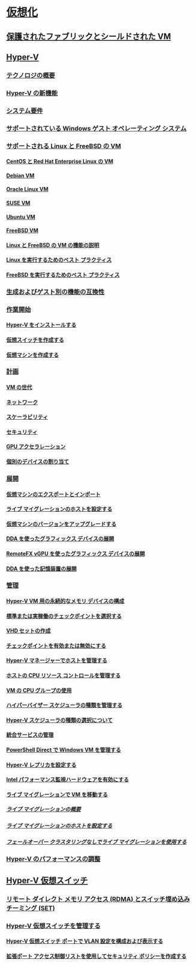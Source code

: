 # [仮想化](virtualization.yml)

## [保護されたファブリックとシールドされた VM](../security/guarded-fabric-shielded-vm/guarded-fabric-and-shielded-vms-top-node.md)

## [Hyper-V](hyper-v/Hyper-V-on-Windows-Server.md)
### [テクノロジの概要](hyper-v/Hyper-V-Technology-Overview.md)
### [Hyper-V の新機能](hyper-v/What-s-new-in-Hyper-V-on-Windows.md)
### [システム要件](hyper-v/System-requirements-for-Hyper-V-on-Windows.md)
### [サポートされている Windows ゲスト オペレーティング システム](hyper-v/Supported-Windows-guest-operating-systems-for-Hyper-V-on-Windows.md)
### [サポートされる Linux と FreeBSD の VM](hyper-v/Supported-Linux-and-FreeBSD-virtual-machines-for-Hyper-V-on-Windows.md)
#### [CentOS と Red Hat Enterprise Linux の VM](hyper-v/Supported-CentOS-and-Red-Hat-Enterprise-Linux-virtual-machines-on-Hyper-V.md)
#### [Debian VM](hyper-v/Supported-Debian-virtual-machines-on-Hyper-V.md)
#### [Oracle Linux VM](hyper-v/Supported-Oracle-Linux-virtual-machines-on-Hyper-V.md)
#### [SUSE VM](hyper-v/Supported-SUSE-virtual-machines-on-Hyper-V.md)
#### [Ubuntu VM](hyper-v/Supported-Ubuntu-virtual-machines-on-Hyper-V.md)
#### [FreeBSD VM](hyper-v/Supported-FreeBSD-virtual-machines-on-Hyper-V.md)
#### [Linux と FreeBSD の VM の機能の説明](hyper-v/Feature-Descriptions-for-Linux-and-FreeBSD-virtual-machines-on-Hyper-V.md)
#### [Linux を実行するためのベスト プラクティス](hyper-v/Best-Practices-for-running-Linux-on-Hyper-V.md)
#### [FreeBSD を実行するためのベスト プラクティス](hyper-v/Best-practices-for-running-FreeBSD-on-Hyper-V.md)
### [生成およびゲスト別の機能の互換性](hyper-v/Hyper-V-feature-compatibility-by-generation-and-guest.md)
### [作業開始](hyper-v/get-started/Get-started-with-Hyper-V-on-Windows.md)
#### [Hyper-V をインストールする](hyper-v/get-started/Install-the-Hyper-V-role-on-Windows-Server.md)
#### [仮想スイッチを作成する](hyper-v/get-started/create-a-virtual-switch-for-Hyper-V-virtual-machines.md)
#### [仮想マシンを作成する](hyper-v/get-started/create-a-virtual-machine-in-Hyper-V.md)
### [計画](hyper-v/plan/Plan-Hyper-V-on-Windows-Server.md)
#### [VM の世代](hyper-v/plan/Should-I-create-a-generation-1-or-2-virtual-machine-in-Hyper-V.md)
#### [ネットワーク](hyper-v/plan/plan-hyper-v-networking-in-windows-server.md)
#### [スケーラビリティ](hyper-v/plan/plan-hyper-v-scalability-in-windows-server.md)
#### [セキュリティ](hyper-v/plan/plan-hyper-v-security-in-windows-server.md)
#### [GPU アクセラレーション](hyper-v/plan/plan-for-gpu-acceleration-in-windows-server.md)
#### [個別のデバイスの割り当て](hyper-v/plan/plan-for-deploying-devices-using-discrete-device-assignment.md)
### [展開](hyper-v/deploy/Deploy-Hyper-V-on-Windows-Server.md)
#### [仮想マシンのエクスポートとインポート](hyper-v/deploy/Export-and-import-virtual-machines.md)
#### [ライブ マイグレーションのホストを設定する](hyper-v/deploy/Set-up-hosts-for-live-migration-without-Failover-Clustering.md)
#### [仮想マシンのバージョンをアップグレードする](hyper-v/deploy/Upgrade-virtual-machine-version-in-Hyper-V-on-Windows-or-Windows-Server.md)
#### [DDA を使ったグラフィックス デバイスの展開](hyper-v/deploy/deploying-graphics-devices-using-dda.md)
#### [RemoteFX vGPU を使ったグラフィックス デバイスの展開](hyper-v/deploy/deploy-graphics-devices-using-remotefx-vgpu.md)
#### [DDA を使った記憶装置の展開](hyper-v/deploy/deploying-storage-devices-using-dda.md)

### [管理](hyper-v/manage/Manage-Hyper-V-on-Windows-Server.md)
#### [Hyper-V VM 用の永続的なメモリ デバイスの構成](hyper-v/manage/persistent-memory-cmdlets.md)
#### [標準または実稼働のチェックポイントを選択する](hyper-v/manage/Choose-between-standard-or-production-checkpoints-in-Hyper-V.md)
#### [VHD セットの作成](hyper-v/manage/Create-VHDSet-file.md)
#### [チェックポイントを有効または無効にする](hyper-v/manage/Enable-or-disable-checkpoints-in-Hyper-V.md)
#### [Hyper-V マネージャーでホストを管理する](hyper-v/manage/Remotely-manage-Hyper-V-hosts.md)
#### [ホストの CPU リソース コントロールを管理する](hyper-v/manage/manage-hyper-v-minroot-2016.md)
#### [VM の CPU グループの使用](hyper-v/manage/manage-hyper-v-cpugroups.md)
#### [ハイパーバイザー スケジューラの種類を管理する](hyper-v/manage/manage-hyper-v-scheduler-types.md)
#### [Hyper-V スケジューラの種類の選択について](hyper-v/manage/about-hyper-v-scheduler-type-selection.md)
#### [統合サービスの管理](hyper-v/manage/Manage-Hyper-V-integration-services.md)
#### [PowerShell Direct で Windows VM を管理する](hyper-v/manage/Manage-Windows-virtual-machines-with-powershell-direct.md)
#### [Hyper-V レプリカを設定する](hyper-v/manage/Set-up-Hyper-V-Replica.md)
#### [Intel パフォーマンス監視ハードウェアを有効にする](hyper-v/manage/Performance-Monitoring-Hardware.md)
#### [ライブ マイグレーションで VM を移動する](hyper-v/manage/Live-migration-overview.md)
##### [ライブ マイグレーションの概要](hyper-v/manage/Live-migration-overview.md)

##### [ライブ マイグレーションのホストを設定する](hyper-v/deploy/Set-up-hosts-for-live-migration-without-Failover-Clustering.md) 
##### [フェールオーバー クラスタリングなしでライブ マイグレーションを使用する](hyper-v/manage/Use-live-migration-without-Failover-Clustering-to-move-a-virtual-machine.md)


### [Hyper-V のパフォーマンスの調整](../administration/performance-tuning/role/hyper-v-server/index.md)
## [Hyper-V 仮想スイッチ](hyper-v-virtual-switch/Hyper-V-Virtual-Switch.md)
### [リモート ダイレクト メモリ アクセス (RDMA) とスイッチ埋め込みチーミング (SET)](hyper-v-virtual-switch/rdMA-and-Switch-Embedded-Teaming.md)
### [Hyper-V 仮想スイッチを管理する](hyper-v-virtual-switch/Manage-Hyper-V-Virtual-Switch.md)
#### [Hyper-V 仮想スイッチ ポートで VLAN 設定を構成および表示する](hyper-v-virtual-switch/Configure-and-View-VLAN-Settings-on-Hyper-V-Virtual-Switch-Ports.md)
#### [拡張ポート アクセス制御リストを使用してセキュリティ ポリシーを作成する](hyper-v-virtual-switch/create-Security-Policies-with-extended-Port-Access-Control-lists.md)
